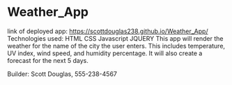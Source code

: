 # Weather_App
link of deployed app: https://scottdouglas238.github.io/Weather_App/
Technologies used:
HTML
CSS
Javascript
JQUERY
This app will render the weather for the name of the city the user enters. This includes temperature, UV index, wind speed, and humidity percentage. It will also create a forecast for the next 5 days. 

Builder: Scott Douglas, 555-238-4567

